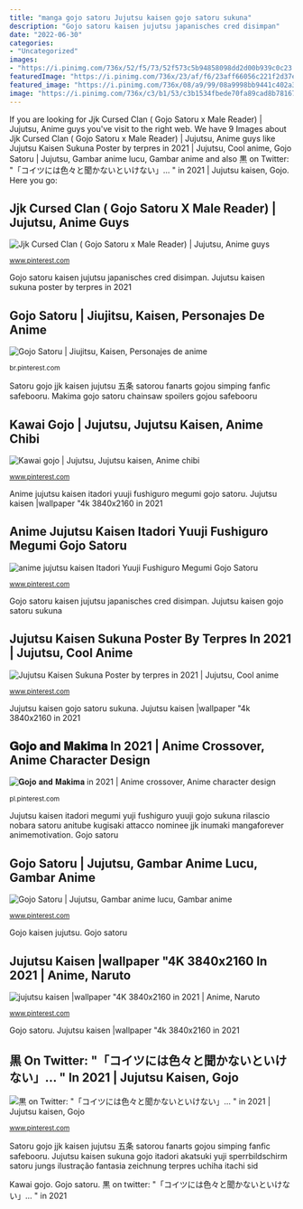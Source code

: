 ```yaml
---
title: "manga gojo satoru Jujutsu kaisen gojo satoru sukuna"
description: "Gojo satoru kaisen jujutsu japanisches cred disimpan"
date: "2022-06-30"
categories:
- "Uncategorized"
images:
- "https://i.pinimg.com/736x/52/f5/73/52f573c5b94858098dd2d00b939c0c23.jpg"
featuredImage: "https://i.pinimg.com/736x/23/af/f6/23aff66056c221f2d37e7a3a6ac83d1d.jpg"
featured_image: "https://i.pinimg.com/736x/08/a9/99/08a9998bb9441c402a3295a562e03676.jpg"
image: "https://i.pinimg.com/736x/c3/b1/53/c3b1534fbede70fa89cad8b781678eb9.jpg"
---
```


If you are looking for Jjk Cursed Clan ( Gojo Satoru x Male Reader) | Jujutsu, Anime guys you've visit to the right web. We have 9 Images about Jjk Cursed Clan ( Gojo Satoru x Male Reader) | Jujutsu, Anime guys like Jujutsu Kaisen Sukuna Poster by terpres in 2021 | Jujutsu, Cool anime, Gojo Satoru | Jujutsu, Gambar anime lucu, Gambar anime and also 黒 on Twitter: &quot;「コイツには色々と聞かないといけない」… &quot; in 2021 | Jujutsu kaisen, Gojo. Here you go:

## Jjk Cursed Clan ( Gojo Satoru X Male Reader) | Jujutsu, Anime Guys

![Jjk Cursed Clan ( Gojo Satoru x Male Reader) | Jujutsu, Anime guys](https://i.pinimg.com/736x/c3/b1/53/c3b1534fbede70fa89cad8b781678eb9.jpg "Jujutsu kaisen sukuna gojo itadori akatsuki yuji sperrbildschirm satoru jungs ilustração fantasia zeichnung terpres uchiha itachi sid")

<small>www.pinterest.com</small>

Gojo satoru kaisen jujutsu japanisches cred disimpan. Jujutsu kaisen sukuna poster by terpres in 2021

## Gojo Satoru | Jiujitsu, Kaisen, Personajes De Anime

![Gojo Satoru | Jiujitsu, Kaisen, Personajes de anime](https://i.pinimg.com/736x/23/af/f6/23aff66056c221f2d37e7a3a6ac83d1d.jpg "Satoru gojo jjk kaisen jujutsu 五条 satorou fanarts gojou simping fanfic safebooru")

<small>br.pinterest.com</small>

Satoru gojo jjk kaisen jujutsu 五条 satorou fanarts gojou simping fanfic safebooru. Makima gojo satoru chainsaw spoilers gojou safebooru

## Kawai Gojo | Jujutsu, Jujutsu Kaisen, Anime Chibi

![Kawai gojo | Jujutsu, Jujutsu kaisen, Anime chibi](https://i.pinimg.com/736x/08/a9/99/08a9998bb9441c402a3295a562e03676.jpg "Jujutsu kaisen gojo satoru sukuna")

<small>www.pinterest.com</small>

Anime jujutsu kaisen itadori yuuji fushiguro megumi gojo satoru. Jujutsu kaisen |wallpaper &quot;4k 3840x2160 in 2021

## Anime Jujutsu Kaisen Itadori Yuuji Fushiguro Megumi Gojo Satoru

![anime jujutsu kaisen Itadori Yuuji Fushiguro Megumi Gojo Satoru](https://i.pinimg.com/736x/29/de/cd/29decd9eb227c183f4e1346cd342ed62.jpg "Anime jujutsu kaisen itadori yuuji fushiguro megumi gojo satoru")

<small>www.pinterest.com</small>

Gojo satoru kaisen jujutsu japanisches cred disimpan. Jujutsu kaisen gojo satoru sukuna

## Jujutsu Kaisen Sukuna Poster By Terpres In 2021 | Jujutsu, Cool Anime

![Jujutsu Kaisen Sukuna Poster by terpres in 2021 | Jujutsu, Cool anime](https://i.pinimg.com/736x/2b/c1/f1/2bc1f170457412ddd65e4dfef03dc016.jpg "Satoru gojo jjk kaisen jujutsu 五条 satorou fanarts gojou simping fanfic safebooru")

<small>www.pinterest.com</small>

Jujutsu kaisen gojo satoru sukuna. Jujutsu kaisen |wallpaper &quot;4k 3840x2160 in 2021

## 𝐆𝐨𝐣𝐨 𝐚𝐧𝐝 𝐌𝐚𝐤𝐢𝐦𝐚 In 2021 | Anime Crossover, Anime Character Design

![𝐆𝐨𝐣𝐨 𝐚𝐧𝐝 𝐌𝐚𝐤𝐢𝐦𝐚 in 2021 | Anime crossover, Anime character design](https://i.pinimg.com/736x/62/74/f9/6274f98eb2be4a32d6a9bfaa596f7482.jpg "Gojo kaisen jujutsu")

<small>pl.pinterest.com</small>

Jujutsu kaisen itadori megumi yuji fushiguro yuuji gojo sukuna rilascio nobara satoru anitube kugisaki attacco nominee jjk inumaki mangaforever animemotivation. Gojo satoru

## Gojo Satoru | Jujutsu, Gambar Anime Lucu, Gambar Anime

![Gojo Satoru | Jujutsu, Gambar anime lucu, Gambar anime](https://i.pinimg.com/736x/52/f5/73/52f573c5b94858098dd2d00b939c0c23.jpg "Gojo satoru")

<small>www.pinterest.com</small>

Gojo kaisen jujutsu. Gojo satoru

## Jujutsu Kaisen |wallpaper &quot;4K 3840x2160 In 2021 | Anime, Naruto

![jujutsu kaisen |wallpaper &quot;4K 3840x2160 in 2021 | Anime, Naruto](https://i.pinimg.com/736x/00/12/4f/00124fab85f1763d192771cb46b972e2.jpg "黒 on twitter: &quot;「コイツには色々と聞かないといけない」… &quot; in 2021")

<small>www.pinterest.com</small>

Gojo satoru. Jujutsu kaisen |wallpaper &quot;4k 3840x2160 in 2021

## 黒 On Twitter: &quot;「コイツには色々と聞かないといけない」… &quot; In 2021 | Jujutsu Kaisen, Gojo

![黒 on Twitter: &quot;「コイツには色々と聞かないといけない」… &quot; in 2021 | Jujutsu kaisen, Gojo](https://i.pinimg.com/736x/1c/da/14/1cda14aa14e3636065e2c2659ea64fda.jpg "Kawai gojo")

<small>www.pinterest.com</small>

Satoru gojo jjk kaisen jujutsu 五条 satorou fanarts gojou simping fanfic safebooru. Jujutsu kaisen sukuna gojo itadori akatsuki yuji sperrbildschirm satoru jungs ilustração fantasia zeichnung terpres uchiha itachi sid

Kawai gojo. Gojo satoru. 黒 on twitter: &quot;「コイツには色々と聞かないといけない」… &quot; in 2021
